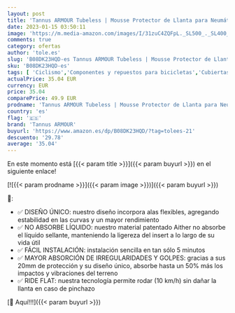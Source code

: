 ```yaml
---
layout: post
title: 'Tannus ARMOUR Tubeless | Mousse Protector de Llanta para Neumáticos Tubeless de Bicicleta MTB  Extra Rendimiento  Evita Llantazos  No Absorbe Líquido Sellante  1 Unidad   29   x 2.1   - 26   '
date: 2023-01-15 03:50:11
image: 'https://m.media-amazon.com/images/I/31zuC4ZQFpL._SL500_._SL400_.jpg'
comments: true
category: ofertas
author: 'tole.es'
slug: 'B08DK23HQD-es Tannus ARMOUR Tubeless | Mousse Protector de Llanta para...'
sku: 'B08DK23HQD-es'
tags: [ 'Ciclismo','Componentes y repuestos para bicicletas','Cubiertas para bicicletas','Deportes y aire libre','Ropa y equipo para deportes','bicicleta','tannus armour','🇪🇸', ]
actualPrice: 35.04 EUR
currency: EUR
price: 35.04
comparePrice: 49.9 EUR
prodname: 'Tannus ARMOUR Tubeless | Mousse Protector de Llanta para Neumáticos Tubeless de Bicicleta MTB  Extra Rendimiento  Evita Llantazos  No Absorbe Líquido Sellante  1 Unidad   29   x 2.1   - 26   '
country: 'es'
flag: '🇪🇸'
brand: 'Tannus ARMOUR'
buyurl: 'https://www.amazon.es/dp/B08DK23HQD/?tag=tolees-21'
descuento: '29.78'
average: '35.04'
---
```


En este momento está [{{< param title >}}]({{< param buyurl >}}) en el siguiente enlace!

[![{{< param prodname >}}]({{< param image >}})]({{< param buyurl >}})

🔎:

- ✅ DISEÑO ÚNICO: nuestro diseño incorpora alas flexibles, agregando estabilidad en las curvas y un mayor rendimiento
- ✅ NO ABSORBE LÍQUIDO: nuestro material patentado Aither no absorbe el líquido sellante, manteniendo la ligereza del insert a lo largo de su vida útil
- ✅ FÁCIL INSTALACIÓN: instalación sencilla en tan sólo 5 minutos
- ✅ MAYOR ABSORCIÓN DE IRREGULARIDADES Y GOLPES: gracias a sus 20mm de protección y su diseño único, absorbe hasta un 50% más los impactos y vibraciones del terreno
- ✅ RIDE FLAT: nuestra tecnología permite rodar (10 km/h) sin dañar la llanta en caso de pinchazo

[🛒 Aquí!!!]({{< param buyurl >}})
